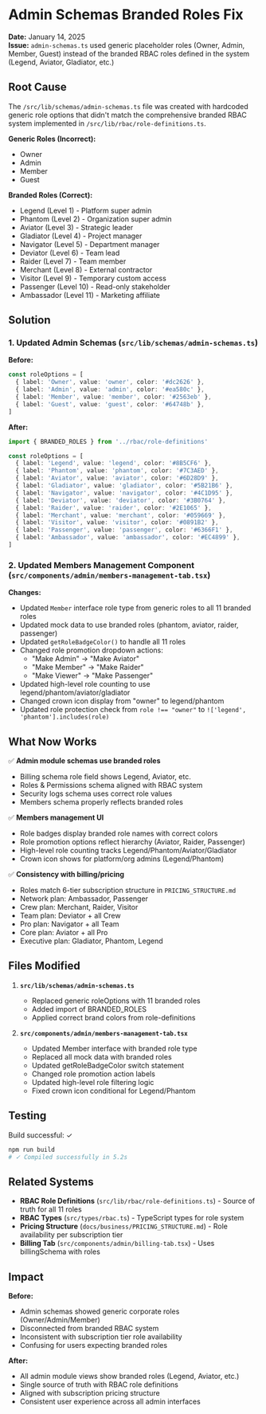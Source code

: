 # Admin Schemas Branded Roles Fix

**Date:** January 14, 2025  
**Issue:** `admin-schemas.ts` used generic placeholder roles (Owner, Admin, Member, Guest) instead of the branded RBAC roles defined in the system (Legend, Aviator, Gladiator, etc.)

## Root Cause

The `/src/lib/schemas/admin-schemas.ts` file was created with hardcoded generic role options that didn't match the comprehensive branded RBAC system implemented in `/src/lib/rbac/role-definitions.ts`.

**Generic Roles (Incorrect):**
- Owner
- Admin  
- Member
- Guest

**Branded Roles (Correct):**
- Legend (Level 1) - Platform super admin
- Phantom (Level 2) - Organization super admin
- Aviator (Level 3) - Strategic leader
- Gladiator (Level 4) - Project manager
- Navigator (Level 5) - Department manager
- Deviator (Level 6) - Team lead
- Raider (Level 7) - Team member
- Merchant (Level 8) - External contractor
- Visitor (Level 9) - Temporary custom access
- Passenger (Level 10) - Read-only stakeholder
- Ambassador (Level 11) - Marketing affiliate

## Solution

### 1. Updated Admin Schemas (`src/lib/schemas/admin-schemas.ts`)

**Before:**
```typescript
const roleOptions = [
  { label: 'Owner', value: 'owner', color: '#dc2626' },
  { label: 'Admin', value: 'admin', color: '#ea580c' },
  { label: 'Member', value: 'member', color: '#2563eb' },
  { label: 'Guest', value: 'guest', color: '#64748b' },
]
```

**After:**
```typescript
import { BRANDED_ROLES } from '../rbac/role-definitions'

const roleOptions = [
  { label: 'Legend', value: 'legend', color: '#8B5CF6' },
  { label: 'Phantom', value: 'phantom', color: '#7C3AED' },
  { label: 'Aviator', value: 'aviator', color: '#6D28D9' },
  { label: 'Gladiator', value: 'gladiator', color: '#5B21B6' },
  { label: 'Navigator', value: 'navigator', color: '#4C1D95' },
  { label: 'Deviator', value: 'deviator', color: '#3B0764' },
  { label: 'Raider', value: 'raider', color: '#2E1065' },
  { label: 'Merchant', value: 'merchant', color: '#059669' },
  { label: 'Visitor', value: 'visitor', color: '#0891B2' },
  { label: 'Passenger', value: 'passenger', color: '#6366F1' },
  { label: 'Ambassador', value: 'ambassador', color: '#EC4899' },
]
```

### 2. Updated Members Management Component (`src/components/admin/members-management-tab.tsx`)

**Changes:**
- Updated `Member` interface role type from generic roles to all 11 branded roles
- Updated mock data to use branded roles (phantom, aviator, raider, passenger)
- Updated `getRoleBadgeColor()` to handle all 11 roles
- Changed role promotion dropdown actions:
  - "Make Admin" → "Make Aviator"
  - "Make Member" → "Make Raider"  
  - "Make Viewer" → "Make Passenger"
- Updated high-level role counting to use legend/phantom/aviator/gladiator
- Changed crown icon display from "owner" to legend/phantom
- Updated role protection check from `role !== "owner"` to `!['legend', 'phantom'].includes(role)`

## What Now Works

✅ **Admin module schemas use branded roles**
- Billing schema role field shows Legend, Aviator, etc.
- Roles & Permissions schema aligned with RBAC system
- Security logs schema uses correct role values
- Members schema properly reflects branded roles

✅ **Members management UI**
- Role badges display branded role names with correct colors
- Role promotion options reflect hierarchy (Aviator, Raider, Passenger)
- High-level role counting tracks Legend/Phantom/Aviator/Gladiator
- Crown icon shows for platform/org admins (Legend/Phantom)

✅ **Consistency with billing/pricing**
- Roles match 6-tier subscription structure in `PRICING_STRUCTURE.md`
- Network plan: Ambassador, Passenger
- Crew plan: Merchant, Raider, Visitor
- Team plan: Deviator + all Crew
- Pro plan: Navigator + all Team  
- Core plan: Aviator + all Pro
- Executive plan: Gladiator, Phantom, Legend

## Files Modified

1. **`src/lib/schemas/admin-schemas.ts`**
   - Replaced generic roleOptions with 11 branded roles
   - Added import of BRANDED_ROLES
   - Applied correct brand colors from role-definitions

2. **`src/components/admin/members-management-tab.tsx`**
   - Updated Member interface with branded role type
   - Replaced all mock data with branded roles
   - Updated getRoleBadgeColor switch statement
   - Changed role promotion action labels
   - Updated high-level role filtering logic
   - Fixed crown icon conditional for Legend/Phantom

## Testing

Build successful: ✓

```bash
npm run build
# ✓ Compiled successfully in 5.2s
```

## Related Systems

- **RBAC Role Definitions** (`src/lib/rbac/role-definitions.ts`) - Source of truth for all 11 roles
- **RBAC Types** (`src/types/rbac.ts`) - TypeScript types for role system
- **Pricing Structure** (`docs/business/PRICING_STRUCTURE.md`) - Role availability per subscription tier
- **Billing Tab** (`src/components/admin/billing-tab.tsx`) - Uses billingSchema with roles

## Impact

**Before:**
- Admin schemas showed generic corporate roles (Owner/Admin/Member)
- Disconnected from branded RBAC system
- Inconsistent with subscription tier role availability
- Confusing for users expecting branded roles

**After:**
- All admin module views show branded roles (Legend, Aviator, etc.)
- Single source of truth with RBAC role definitions
- Aligned with subscription pricing structure
- Consistent user experience across all admin interfaces
